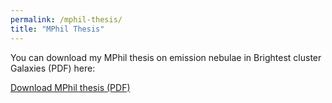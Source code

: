 ```yaml
---
permalink: /mphil-thesis/
title: "MPhil Thesis"
---
```


You can download my MPhil thesis on emission nebulae in Brightest cluster Galaxies (PDF) here:

<a href="/assets/files/mphil-thesis.pdf" download>Download MPhil thesis (PDF)</a>